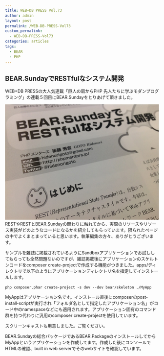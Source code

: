 ```yaml
---
title: WEB+DB PRESS Vol.73
author: admin
layout: post
permalink: /WEB-DB-PRESS-Vol73
custom_permalink:
  - WEB-DB-PRESS-Vol73
categories: articles
tags:
  - BEAR
  - PHP
---
```


## BEAR.SundayでRESTfulなシステム開発

WEB+DB PRESSの大人気連載「巨人の肩からPHP 先人たちに学ぶモダンプログラミング」の連載５回目にBEAR.Sundayをとりあげて頂きました。

[<img src="/images/wp-content/uploads/2013/02/734505566.jpg" alt="734505566" class="aligncenter size-full wp-image-1676" />][1] 
RESTやRESTとBEAR.Sundayの関わりに触れてから、実際のリソースやリソース実装がどのようなコードになるかを紹介してもらっています。限られたページの中でよくまとまっていると思います。執筆編集の方々、ありがとうございます。

サンプルを雑誌に掲載されているようにSandboxアプリケーションでお試ししてもらっても全然問題ないのですが、雑誌掲載後にアプリケーションのスケルトンコードをcomposer create-projectで作成する機能がつきました。apps/ディレクトリで以下のようにアプリケーションディレクトリ名を指定してインストールします。

`php composer.phar create-project -s dev --dev bear/skeleton ./MyApp`

MyAppはアプリケーション名です。インストール直後にcomposerのpost-install-scriptが実行され「フォルダ名として指定したアプリケーション名」がコード中のnamespaceなどにも適用されます。アプリケーション固有のコマンド群を持つ代わりに汎用のcomposer create-projectを使用しています。

スクリーンキャストも用意しました。ご覧ください。  


BEAR.Sundayの総合パッケージであるBEAR.PackageのインストールしてからMyAppというアプリケーションを作成してます。作成した後にコンソールでHTMLの確認、built in web serverでそのwebサイトを確認しています。

 [1]: /images/wp-content/uploads/2013/02/734505566.jpg

